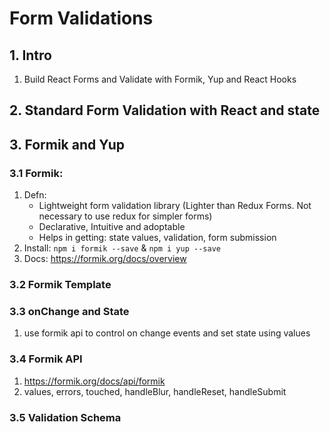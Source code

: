 # Form Validations

## 1. Intro
1. Build React Forms and Validate with Formik, Yup and React Hooks

## 2. Standard Form Validation with React and state

## 3. Formik and Yup
### 3.1 Formik: 
1. Defn: 
    * Lightweight form validation library (Lighter than Redux Forms. Not necessary to use redux for simpler forms)
    * Declarative, Intuitive and adoptable
    * Helps in getting: state values, validation, form submission
2. Install: `npm i formik --save` & `npm i yup --save`
3. Docs: https://formik.org/docs/overview

### 3.2 Formik Template

### 3.3 onChange and State
1. use formik api to control on change events and set state using values

### 3.4 Formik API
1. https://formik.org/docs/api/formik
2. values,
    errors,
    touched,
    handleBlur,
    handleReset,
    handleSubmit

### 3.5 Validation Schema
